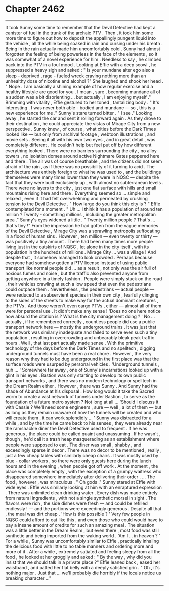 
# Chapter 2462


---

It took Sunny some time to remember that the Devil Detective had kept a canister of fuel in the trunk of the archaic PTV . Then , it took him some more time to figure out how to deposit the appallingly pungent liquid into the vehicle , all the while being soaked in rain and cursing under his breath .
Being in the rain actually made him uncomfortably cold . Sunny had almost forgotten the feeling of being powerless in the face of the elements , so it was somewhat of a novel experience for him . Needless to say , he climbed back into the PTV in a foul mood .
Looking at Effie with a deep scowl , he suppressed a heavy sigh and asked :
" Is your mundane alter ego also a sleep - deprived , rage - fueled wreck craving nothing more than an unhealthy dose of nicotine and alcohol ?"
She laughed and shook her head .
" Nope . I am basically a shining example of how regular exercise and a healthy lifestyle are good for you . I mean , sure , becoming mundane all of a sudden was a bit disorienting … but actually , I am enjoying myself ."
Brimming with vitality , Effie gestured to her toned , tantalizing body .
" It's interesting . I was never both able - bodied and mundane — so , this is a new experience for me ."
Sunny's stare turned bitter .
" I see ."
Looking away , he started the car and sent it rolling forward again .
As they drove to their destination , he could appreciate the vistas of Mirage City from a new perspective . Sunny knew , of course , what cities before the Dark Times looked like — but only from archival footage , webtoon illustrations , and movie sets . Seeing it all with his own two eyes , and in great detail , was completely different .
He couldn't help but feel put off by how different everything looked . There were no barriers surrounding the city , no alloy towers , no isolation domes around active Nightmare Gates peppered here and there . The air was of course breathable , and the citizens did not seem afraid of the rain , as if there was no possibility of it turning to acid .
The architecture was entirely foreign to what he was used to , and the buildings themselves were many times lower than they were in NQSC — despite the fact that they were built exclusively up , with almost no subterranean levels . There were no layers to the city , just one flat surface with hills and small mountains rising here and there .
Everything seemed so … simple and relaxed , even if it had felt overwhelming and permeated by crushing tension to the Devil Detective .
" How large do you think this city is ? "
Effie contemplated for a moment .
" Uh … I think it has a population of around ten million ? Twenty - something millions , including the greater metropolitan area ."
Sunny's eyes widened a little .
" Twenty million people ? That's … that's tiny !"
From the impression he had gotten from the vague memories of the Devil Detective , Mirage City was a sprawling metropolis suffocating in a flood of human sins . However , ten million — even twenty or thirty — was positively a tiny amount . There had been many times more people living just in the outskirts of NQSC , let alone in the city itself , with its population in the hundreds of millions .
Mirage City … was a village !
And despite that , it somehow managed to look crowded . Perhaps because everyone had somehow gotten a PTV license instead of using public transport like normal people did … as a result , not only was the air full of noxious fumes and noise , but the traffic also prevented anyone from getting anywhere in a timely fashion .
People were simply stuck on the road , their vehicles crawling at such a low speed that even the pedestrians could outpace them . Nevertheless , the pedestrians — actual people — were reduced to a subservient species in their own city , fearfully clinging to the sides of the streets to make way for the actual dominant creatures , the PTVs .
And those weren't even cargo PTVs , either — almost all of them were for personal use .
It didn't make any sense !
'Does no one here notice how absurd the citation is ? What is the city management doing ? '
No … actually , if he remembered correctly , countless people did use a public transport network here — mostly the underground trains . It was just that the network was similarly inadequate and failed to serve even such a tiny population , resulting in overcrowding and unbearably bleak peak traffic hours .
Well , that last part actually made sense . With the primitive technology of the days before the Dark Times and no spelltech , digging underground tunnels must have been a real chore . However , the very reason why they had to be dug underground in the first place was that the surface roads were usurped by personal vehicles .
'Underground tunnels , huh … '
Somewhere far away , one of Sunny's incarnations looked up with a glint in his eyes . Bastion was only starting to develop its own public transport networks , and there was no modern technology or spelltech in the Dream Realm either .
However , there was Sunny .
And Sunny had the shade of Abundance at his disposal . How long would it take the Sacred worm to create a vast network of tunnels under Bastion , to serve as the foundation of a future metro system ?
Not long at all …
'Should I discuss it with Cassie ? We'll need some engineers , sure — well , a lot of them — but as long as they remain unaware of how the tunnels will be created and who will create them , it can work splendidly … '
Sunny was distracted for a while , and by the time he came back to his senses , they were already near the ramshackle diner the Devil Detective used to frequent .
If he was generous , the place could be called quaint and unassuming . If he wasn't , though , he'd call it a trash heap masquerading as an establishment where people were supposed to eat .
The diner was small , shabby , and exceedingly sparse in decor . There was no decor to be mentioned , really , just a few cheap tables with similarly cheap chairs . It was mostly used by blue - collar workers , so there were only guests here during the lunch hours and in the evening , when people got off work .
At the moment , the place was completely empty , with the exception of a grumpy waitress who disappeared somewhere immediately after delivering their order .
… The food , however , was miraculous .
" Oh gods ."
Sunny stared at Effie with wide eyes . Effie was similarly looking at him with an enraptured expression .
There was unlimited clean drinking water . Every dish was made entirely from natural ingredients , with not a single synthetic morsel in sight . The flavors were rich , the side dishes were fresh — and could be refilled endlessly ! — and the portions were exceedingly generous . Despite all that , the meal was dirt cheap .
'How is this possible ? '
Very few people in NQSC could afford to eat like this , and even those who could would have to pay a insane amount of credits for such an amazing meal . The situation was a little better in the Dream Realm , but even there , most food was still synthetic and being imported from the waking world .
'Am I ... in heaven ? '
For a while , Sunny was uncomfortably similar to Effie , practically inhaling the delicious food with little to no table manners and ordering more and more of it .
After a while , extremely satiated and feeling sleepy from all the food , he looked at her groggily and asked :
" By the way , why did you insist that we should talk in a private place ?"
Effie leaned back , eased her waistband , and patted her flat belly with a deeply satisfied grin .
" Oh , it's nothing major . Just that ... we'll probably die horribly if the locals notice us breaking character …"

---

